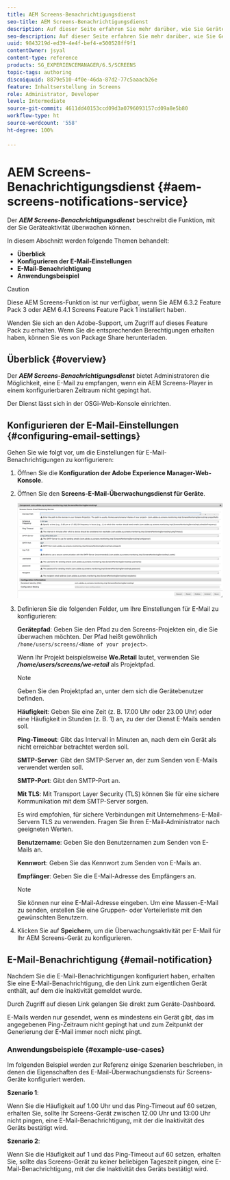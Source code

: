 ```yaml
---
title: AEM Screens-Benachrichtigungsdienst
seo-title: AEM Screens-Benachrichtigungsdienst
description: Auf dieser Seite erfahren Sie mehr darüber, wie Sie Geräteaktivität überwachen können.
seo-description: Auf dieser Seite erfahren Sie mehr darüber, wie Sie Geräteaktivität überwachen können.
uuid: 9843219d-ed39-4e4f-bef4-e500528ff9f1
contentOwner: jsyal
content-type: reference
products: SG_EXPERIENCEMANAGER/6.5/SCREENS
topic-tags: authoring
discoiquuid: 8879e510-4f0e-46da-87d2-77c5aaacb26e
feature: Inhaltserstellung in Screens
role: Administrator, Developer
level: Intermediate
source-git-commit: 4611dd40153ccd09d3a0796093157cd09a8e5b80
workflow-type: ht
source-wordcount: '558'
ht-degree: 100%

---
```



# AEM Screens-Benachrichtigungsdienst {#aem-screens-notifications-service}

<!--removed from metadata: admitteddomains: @adobe.com;@caesars.com-->

Der ***AEM Screens-Benachrichtigungsdienst*** beschreibt die Funktion, mit der Sie Geräteaktivität überwachen können.

In diesem Abschnitt werden folgende Themen behandelt:

* **Überblick**
* **Konfigurieren der E-Mail-Einstellungen**
* **E-Mail-Benachrichtigung**
* **Anwendungsbeispiel**

>[!CAUTION]
>
>Diese AEM Screens-Funktion ist nur verfügbar, wenn Sie AEM 6.3.2 Feature Pack 3 oder AEM 6.4.1 Screens Feature Pack 1 installiert haben.
>
>Wenden Sie sich an den Adobe-Support, um Zugriff auf dieses Feature Pack zu erhalten. Wenn Sie die entsprechenden Berechtigungen erhalten haben, können Sie es von Package Share herunterladen.

## Überblick {#overview}

Der ***AEM Screens-Benachrichtigungsdienst*** bietet Administratoren die Möglichkeit, eine E-Mail zu empfangen, wenn ein AEM Screens-Player in einem konfigurierbaren Zeitraum nicht gepingt hat.

Der Dienst lässt sich in der OSGi-Web-Konsole einrichten.

## Konfigurieren der E-Mail-Einstellungen {#configuring-email-settings}

Gehen Sie wie folgt vor, um die Einstellungen für E-Mail-Benachrichtigungen zu konfigurieren:

1. Öffnen Sie die **Konfiguration der Adobe Experience Manager-Web-Konsole**.
1. Öffnen Sie den **Screens-E-Mail-Überwachungsdienst für Geräte**.

   ![screen_shot_2018-04-26at44602pm](assets/screen_shot_2018-04-26at44602pm.png)

1. Definieren Sie die folgenden Felder, um Ihre Einstellungen für E-Mail zu konfigurieren:

   **Gerätepfad**: Geben Sie den Pfad zu den Screens-Projekten ein, die Sie überwachen möchten. Der Pfad heißt gewöhnlich `/home/users/screens/<Name of your project>`.

   Wenn Ihr Projekt beispielsweise **We.Retail** lautet, verwenden Sie ***/home/users/screens/we-retail*** als Projektpfad.

   >[!NOTE]
   >
   >Geben Sie den Projektpfad an, unter dem sich die Gerätebenutzer befinden.

   **Häufigkeit**: Geben Sie eine Zeit (z. B. 17.00 Uhr oder 23.00 Uhr) oder eine Häufigkeit in Stunden (z. B. 1) an, zu der der Dienst E-Mails senden soll.

   **Ping-Timeout**: Gibt das Intervall in Minuten an, nach dem ein Gerät als nicht erreichbar betrachtet werden soll.

   **SMTP-Server**: Gibt den SMTP-Server an, der zum Senden von E-Mails verwendet werden soll.

   **SMTP-Port**: Gibt den SMTP-Port an.

   **Mit TLS**: Mit Transport Layer Security (TLS) können Sie für eine sichere Kommunikation mit dem SMTP-Server sorgen.

   Es wird empfohlen, für sichere Verbindungen mit Unternehmens-E-Mail-Servern TLS zu verwenden. Fragen Sie Ihren E-Mail-Administrator nach geeigneten Werten.

   **Benutzername**: Geben Sie den Benutzernamen zum Senden von E-Mails an.

   **Kennwort**: Geben Sie das Kennwort zum Senden von E-Mails an.

   **Empfänger**: Geben Sie die E-Mail-Adresse des Empfängers an.

   >[!NOTE]
   >
   >Sie können nur eine E-Mail-Adresse eingeben. Um eine Massen-E-Mail zu senden, erstellen Sie eine Gruppen- oder Verteilerliste mit den gewünschten Benutzern.

1. Klicken Sie auf **Speichern**, um die Überwachungsaktivität per E-Mail für Ihr AEM Screens-Gerät zu konfigurieren.

## E-Mail-Benachrichtigung {#email-notification}

Nachdem Sie die E-Mail-Benachrichtigungen konfiguriert haben, erhalten Sie eine E-Mail-Benachrichtigung, die den Link zum eigentlichen Gerät enthält, auf dem die Inaktivität gemeldet wurde.

Durch Zugriff auf diesen Link gelangen Sie direkt zum Geräte-Dashboard.

E-Mails werden nur gesendet, wenn es mindestens ein Gerät gibt, das im angegebenen Ping-Zeitraum nicht gepingt hat und zum Zeitpunkt der Generierung der E-Mail immer noch nicht pingt.

### Anwendungsbeispiele {#example-use-cases}

Im folgenden Beispiel werden zur Referenz einige Szenarien beschrieben, in denen die Eigenschaften des E-Mail-Überwachungsdiensts für Screens-Geräte konfiguriert werden.

**Szenario 1**:

Wenn Sie die Häufigkeit auf 1.00 Uhr und das Ping-Timeout auf 60 setzen, erhalten Sie, sollte Ihr Screens-Gerät zwischen 12.00 Uhr und 13:00 Uhr nicht pingen, eine E-Mail-Benachrichtigung, mit der die Inaktivität des Geräts bestätigt wird.

**Szenario 2**:

Wenn Sie die Häufigkeit auf 1 und das Ping-Timeout auf 60 setzen, erhalten Sie, sollte das Screens-Gerät zu keiner beliebigen Tageszeit pingen, eine E-Mail-Benachrichtigung, mit der die Inaktivität des Geräts bestätigt wird.

